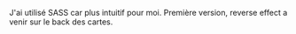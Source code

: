 J'ai utilisé SASS car plus intuitif pour moi.
Première version, reverse effect a venir sur le back des cartes.
